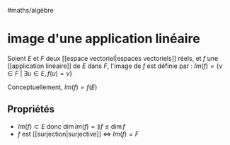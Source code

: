 #maths/algèbre 
# image d'une application linéaire
Soient $E$ et $F$ deux [[espace vectoriel|espaces vectoriels]] réels, et $f$ une [[application linéaire]] de $E$ dans $F$,
l'image de $f$ est définie par :
$Im(f) = \{ v\in F \;|\; \exists u\in E, f(u) = v\}$ 

Conceptuellement, $Im(f) = f(E)$


## Propriétés
 - $Im(f)\subset E$ donc $\dim Im(f) = \rang f \leq \dim f$
 - $f$ est [[surjection|surjective]] $\iff$ $Im(f) = F$


